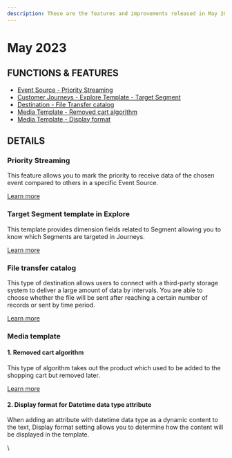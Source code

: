 ```yaml
---
description: These are the features and improvements released in May 2023.
---
```


# May 2023

## FUNCTIONS & FEATURES

* [Event Source - Priority Streaming](may-2023.md#priority-streaming)
* [Customer Journeys - Explore Template - Target Segment](may-2023.md#target-segment-template-in-explore)
* [Destination - File Transfer catalog](may-2023.md#file-transfer-catalog)
* [Media Template - Removed cart algorithm](may-2023.md#1.-removed-cart-algorithm)
* [Media Template - Display format](may-2023.md#2.-display-format-for-datetime-data-type-attribute)

## DETAILS

### **Priority Streaming**

This feature allows you to mark the priority to receive data of the chosen event compared to others in a specific Event Source.

[Learn more](https://docs.antsomi.com/cdp-365-user-guide-en/data-hub/event-sources#priority-streaming)

### **Target Segment template in Explore**

This template provides dimension fields related to Segment allowing you to know which Segments are targeted in Journeys.

[Learn more ](https://docs.antsomi.com/cdp-365-user-guide-en/marketing-hub/customer-journeys/work-with-journey#explore-template)

### **File transfer catalog**

This type of destination allows users to connect with a third-party storage system to deliver a large amount of data by intervals. You are able to choose whether the file will be sent after reaching a certain number of records or sent by time period.&#x20;

[Learn more](https://docs.antsomi.com/cdp-365-user-guide-en/marketing-hub/destinations/file-transfer)

### Media template

#### **1. Removed cart algorithm**

This type of algorithm takes out the product which used to be added to the shopping cart but removed later.&#x20;

[Learn more](https://docs.antsomi.com/cdp-365-user-guide-en/marketing-hub/media-template/settings/template-settings/basic#algorithm)

#### **2. Display format for Datetime data type attribute**

When adding an attribute with datetime data type as a dynamic content to the text, Display format setting allows you to determine how the content will be displayed in the template.

\
